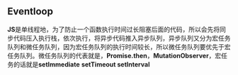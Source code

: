 ## Eventloop

**JS**是单线程地，为了防止一个函数执行时间过长阻塞后面的代码，所以会先将同步代码压入执行栈，依次执行，将异步代码推入异步队列，异步队列又分为宏任务队列和微任务队列，因为宏任务队列的执行时间较长，所以微任务队列要优先于宏任务队列。微任务队列的代表就是，**Promise.then**，**MutationObserver**，宏任务的话就是**setImmediate**  **setTimeout setInterval**